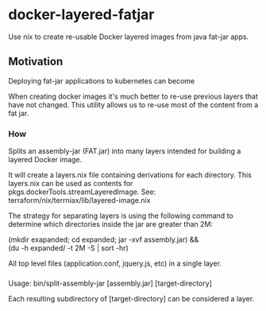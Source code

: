 # docker-layered-fatjar

Use nix to create re-usable Docker layered images from java fat-jar apps.

## Motivation

Deploying fat-jar applications to kubernetes can become 

 When creating docker images it's much better to re-use previous layers
 that have not changed. This utility allows us to re-use most of the
 content from a fat jar.

### How

 Splits an assembly-jar (FAT.jar) into many layers intended for building
 a layered Docker image.

 It will create a layers.nix file containing derivations for each directory.
 This layers.nix can be used as contents for pkgs.dockerTools.streamLayeredImage.
 See: terraform/nix/terrniax/lib/layered-image.nix

 The strategy for separating layers is using the following command to determine
 which directories inside the jar are greater than 2M:

 (mkdir exapanded; cd expanded; jar -xvf assembly.jar) && \
 (du -h expanded/ -t 2M -S | sort -hr)

 All top level files (application.conf, jquery.js, etc) in a single layer.

###
 Usage: bin/split-assembly-jar [assembly.jar] [target-directory]

 Each resulting subdirectory of [target-directory] can be considered a layer.
